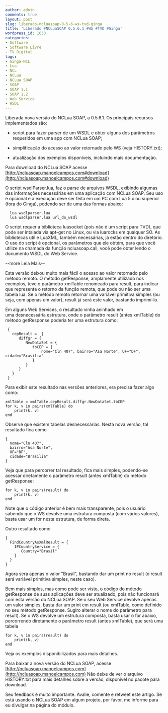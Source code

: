 ```yaml
---
author: admin
comments: true
layout: post
slug: liberado-ncluasoap-0-5-6-ws-tvd-ginga
title: 'Liberado #NCLuaSOAP 0.5.6.1 #WS #TVD #Ginga'
wordpress_id: 1633
categories:
- Software
- Software Livre
- TV Digital
tags:
- Ginga-NCL
- Lua
- NCL
- NCLua
- NCLua SOAP
- SOAP
- SOAP 1.1
- SOAP 1.2
- Web Service
- WSDL
---
```


Liberada nova versão do NCLua SOAP, a 0.5.6.1. Os principais recursos implementados são:



	
  * script para fazer parser de um WSDL e obter alguns dos parâmetros requeridos em uma app com NCLua SOAP;

	
  * simplificação do acesso ao valor retornado pelo WS (veja HISTORY.txt);

	
  * atualização dos exemplos disponíveis, incluindo mais documentação.


Para download do NCLua SOAP acesse [http://ncluasoap.manoelcampos.com#download](http://ncluasoap.manoelcampos.com#download)

O script wsdlParser.lua, faz o parse de arquivos WSDL, exibindo algumas das informações necessárias em uma aplicação com NCLua SOAP. Seu uso é opcional e a execução deve ser feita em um PC com Lua 5.x ou superior (fora do Ginga), podendo ser de uma das formas abaixo:

    
      lua wsdlparser.lua
      lua wsdlparser.lua url_do_wsdl


O script requer a biblioteca luasocket (pois não é um script para TVD), que pode ser intalada via apt-get no Linux, ou via luarocks em qualquer SO. As bibliotecas util e LuaXML, também necessárias, já estão dentro do diretório. O uso do script é opcional, os parâmetros que ele obtém, para que você utilize na chamada da função ncluasoap.call, você pode obter lendo o documento WSDL do Web Service.


--more Leia Mais--




Esta versão deixou muito mais fácil o acesso ao valor retornado pelo método remoto. O método getResponse, amplamente utilizado nos exemplos, teve o parâmetro xmlTable renomeado para result, para indicar que representa o retorno da função remota, que pode ou não ser uma tabela lua. Se o método remoto retornar uma variável primitiva simples (ou seja, com apenas um valor), result já será este valor, bastando imprimí-lo.

Em alguns Web Services, o resultado vinha aninhado em uma desnecessária estrutura, onde o parâmetro result (antes xmlTable) do método getResponse poderia ter uma estrutura como:

    
     {
       cepResult =  {
          diffgr = {
             NewDataSet = {
                tbCEP = {
                    nome="Cln 407", bairro="Asa Norte", UF="DF", cidade="Brasilia"
                }
             }
          }
       }
     }


Para exibir este resultado nas versões anteriores, era precisa fazer algo como:

    
    xmlTable = xmlTable.cepResult.diffgr.NewDataSet.tbCEP
    for k, v in pairs(xmlTable) do
        print(k, v)
    end


Observe que existem tabelas desnecessárias. Nesta nova versão, tal resultado fica como

    
    {
      nome="Cln 407",
      bairro="Asa Norte",
      UF="DF",
      cidade="Brasilia"
    }


Veja que para percorrer tal resultado, fica mais simples, podendo-se acessar diretamente o parâmetro result (antes xmlTable) do método getResponse:

    
    for k, v in pairs(result) do
        print(k, v)
    end


Note que o código anterior é bem mais transparente, pois o usuário sabendo que o WS devolve uma estrutura composta (com vários valores), basta usar um for nesta estrutura, de forma direta.

Outro resultado como

    
    {
      FindCountryAsXmlResult = {
        IPCountryService = {
           Country="Brasil"
        }
      }
    }


Agora será apenas o valor "Brasil", bastando dar um print no result (o result será variável primitiva simples, neste caso).

Bem mais simples, mas como pode ser visto, o código do método getResponse de suas aplicações deve ser atualizado, pois não funcionará com esta versão do NCLua SOAP. Se o seu Web Service devolve apenas um valor simples, basta dar um print em result (ou xmlTable, como definido no seu método getResponse. Sugiro alterar o nome do parâmetro para result).
Se o WS devolve um estrutura composta, basta usar o for abaixo, percorrendo diretamente o parâmetro result (antes xmlTable), que será uma tabela

    
    for k, v in pairs(result) do
        print(k, v)
    end


Veja os exemplos disponibilizados para mais detalhes.

Para baixar a nova versão do NCLua SOAP, acesse [http://ncluasoap.manoelcampos.com](http://ncluasoap.manoelcampos.com)
Não deixe de ver o arquivo HISTORY.txt para mais detalhes sobre a versão, disponível no pacote para download.

Seu feedback é muito importante. Avalie, comente e retweet este artigo.
Se está usando o NCLua SOAP em algum projeto, por favor, me informe para eu divulgar na página do módulo.
